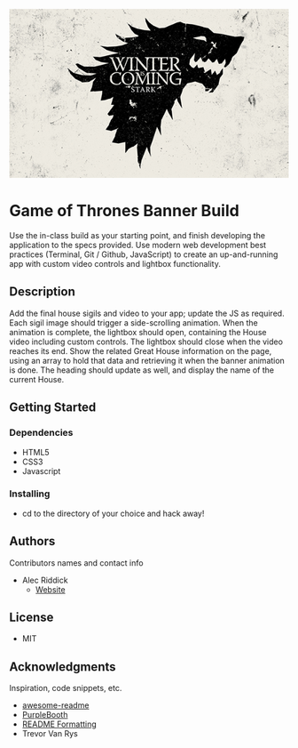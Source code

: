 ![Game of Thrones](images/stark.jpg)

# Game of Thrones Banner Build

Use the in-class build as your starting point, and finish developing the application to
the specs provided. Use modern web development best practices (Terminal, Git /
Github, JavaScript) to create an up-and-running app with custom video controls
and lightbox functionality.

## Description

Add the final house sigils and video to your app; update the JS as required. Each sigil image should trigger a side-scrolling animation. When the animation is complete, the lightbox should open, containing the House video including custom controls. The lightbox
should close when the video reaches its end. Show the related Great House information on the page, using an array to hold that data
and retrieving it when the banner animation is done. The heading should update as well, and display the name of the current House.

## Getting Started

### Dependencies

* HTML5
* CSS3
* Javascript

### Installing

* cd to the directory of your choice and hack away!

## Authors

Contributors names and contact info

* Alec Riddick
	* [Website](http://www.chroniclesofriddickdesign.com/)

## License

* MIT

## Acknowledgments

Inspiration, code snippets, etc.
* [awesome-readme](https://github.com/matiassingers/awesome-readme)
* [PurpleBooth](https://gist.github.com/PurpleBooth/109311bb0361f32d87a2)
* [README Formatting](https://guides.github.com/features/mastering-markdown/)
* Trevor Van Rys